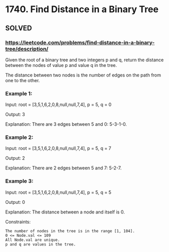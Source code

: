 # 1740. Find Distance in a Binary Tree

## SOLVED
### https://leetcode.com/problems/find-distance-in-a-binary-tree/description/

Given the root of a binary tree and two integers p and q, return the distance between the nodes of value p and value q in the tree.

The distance between two nodes is the number of edges on the path from one to the other.



### Example 1:

Input: root = [3,5,1,6,2,0,8,null,null,7,4], p = 5, q = 0

Output: 3

Explanation: There are 3 edges between 5 and 0: 5-3-1-0.

### Example 2:

Input: root = [3,5,1,6,2,0,8,null,null,7,4], p = 5, q = 7

Output: 2

Explanation: There are 2 edges between 5 and 7: 5-2-7.

### Example 3:

Input: root = [3,5,1,6,2,0,8,null,null,7,4], p = 5, q = 5

Output: 0

Explanation: The distance between a node and itself is 0.



Constraints:

    The number of nodes in the tree is in the range [1, 104].
    0 <= Node.val <= 109
    All Node.val are unique.
    p and q are values in the tree.

